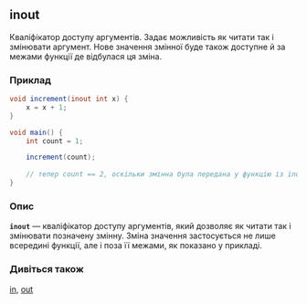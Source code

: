 ## inout
Кваліфікатор доступу аргументів. Задає можливість як читати так і змінювати аргумент. Нове значення змінної буде також доступне й за межами функції де відбулася ця зміна.

### Приклад
```glsl
void increment(inout int x) {
    x = x + 1;
}

void main() {
    int count = 1;

    increment(count);
    
    // тепер count == 2, оскільки змінна була передана у функцію із inout кваліфікатором та була оновлена
}
```

### Опис
**```inout```** — кваліфікатор доступу аргументів, який дозволяє як читати так і змінювати позначену змінну. Зміна значення застосується не лише всередині функції, але і поза її межами, як показано у прикладі.

### Дивіться також
[in](/glossary/?lan=ua&search=in), [out](/glossary/?lan=ua&search=out)
